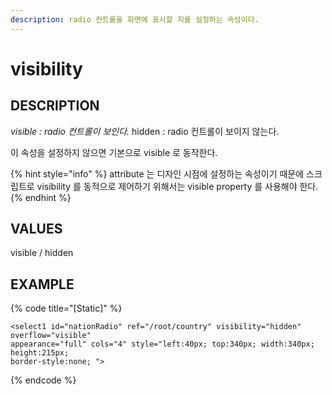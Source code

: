```yaml
---
description: radio 컨트롤을 화면에 표시할 지를 설정하는 속성이다.
---
```


# visibility

## DESCRIPTION

_visible : radio 컨트롤이 보인다._ hidden : radio 컨트롤이 보이지 않는다.

이 속성을 설정하지 않으면 기본으로 visible 로 동작한다.

{% hint style="info" %}
attribute 는 디자인 시점에 설정하는 속성이기 때문에 스크립트로 visibility 를 동적으로 제어하기 위해서는 visible property 를 사용해야 한다.
{% endhint %}

## VALUES

visible / hidden

## EXAMPLE

{% code title="\[Static\]" %}
```markup
<select1 id="nationRadio" ref="/root/country" visibility="hidden" overflow="visible" 
appearance="full" cols="4" style="left:40px; top:340px; width:340px; height:215px; 
border-style:none; ">
```
{% endcode %}

